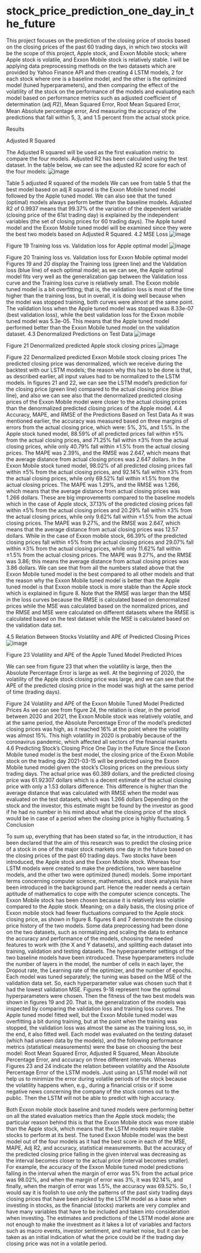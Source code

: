 # stock_price_prediction_one_day_in_the_future


This project focuses on the prediction of the closing price of stocks based on the closing prices of
the past 60 trading days, in which two stocks will be the scope of this project, Apple stock, and
Exxon Mobile stock; where Apple stock is volatile, and Exxon Mobile stock is relatively stable. I
will be applying data preprocessing methods on the two datasets which are provided by Yahoo
Finance API and then creating 4 LSTM models, 2 for each stock where one is a baseline model,
and the other is the optimized model (tuned hyperparameters), and then comparing the effect of the
volatility of the stock on the performance of the models and evaluating each model based on
performance metrics such as adjusted coefficient of determination (adj 𝑅2), Mean Squared Error,
Root Mean Squared Error, Mean Absolute percentage error, And measuring the accuracy of the
predictions that fall within 5, 3, and 1.5 percent from the actual stock price.

Results

Adjusted R Squared 

The Adjusted R squared will be used as the first evaluation metric to compare the four models. Adjusted R2 has been calculated using the test dataset.  In the table below, we can see the adjusted R2 score for each of the four models:
![image](https://github.com/michelhaj/stock_price_prediction_one_day_in_the_future/assets/36920883/ff878b69-fb97-4269-9092-ea08ea8be86e)

 
Table 5 adjusted R squared of the models
We can see from table 5 that the best model based on adj R squared is the Exxon Mobile tuned model followed by the Apple tuned model. We can also see that the tuned (optimal) models always perform better than the baseline models. Adjusted R2 of 0.9937 means that 99.37% of the variation of the dependent variable (closing price of the 61st trading day) is explained by the independent variables (the set of closing prices for 60 trading days). The Apple tuned model and the Exxon Mobile tuned model will be examined since they were the best two models based on Adjusted R Squared.
4.2	MSE Loss
![image](https://github.com/michelhaj/stock_price_prediction_one_day_in_the_future/assets/36920883/09f35afb-d278-438c-92c9-8a52c9fb20ad)

Figure 19 Training loss vs. Validation loss for Apple optimal model
 ![image](https://github.com/michelhaj/stock_price_prediction_one_day_in_the_future/assets/36920883/0143ec58-3a8e-4c14-805e-62d49f71d10c)

Figure 20 Training loss vs. Validation loss for Exxon Mobile optimal model
Figures 19 and 20 display the Training loss (green line) and the Validation loss (blue line) of each optimal model; as we can see, the Apple optimal model fits very well as the generalization gap between the Validation loss curve and the Training loss curve is relatively small. The Exxon mobile tuned model is a bit overfitting; that is, the validation loss is most of the time higher than the training loss, but in overall, it is doing well because when the model was stopped training, both curves were almost at the same point. The validation loss when the Apple tuned model was stopped was 8.33e-07 (best validation loss), while the best validation loss for the Exxon mobile tuned model was 5.3e-05. This means that the Apple tuned model performed better than the Exxon Mobile tuned model on the validation dataset.
4.3	Denormalized Predictions on Test Data
![image](https://github.com/michelhaj/stock_price_prediction_one_day_in_the_future/assets/36920883/229e735d-cdcb-4707-bf61-68a0d3648d00)


Figure 21 Denormalized predicted Apple stock closing prices
 ![image](https://github.com/michelhaj/stock_price_prediction_one_day_in_the_future/assets/36920883/14a6e1fb-3747-473c-85d6-8152557274e8)

Figure 22 Denormalized predicted Exxon Mobile stock closing prices
The predicted closing price was denormalized, which we receive during the backtest with
our LSTM models; the reason why this has to be done is that, as described earlier, all input values had to be normalized to the LSTM models. In figures 21 and 22, we can see the LSTM model’s prediction for the closing price (green line) compared to the actual closing price (blue line), and also we can see also that the denormalized predicted closing prices of the Exxon Mobile model were closer to the actual closing prices than the denormalized predicted closing prices of the Apple model.
4.4	Accuracy, MAPE, and RMSE of the Predictions Based on Test Data
As it was mentioned earlier, the accuracy was measured based on three margins of errors from the actual closing price, which were: 5%, 3%, and 1.5%. 
In the Apple stock tuned model, 88.59% of all predicted prices fall within ±5% from the actual closing prices, and 71.25% fall within ±3% from the actual closing prices, while only 40.79% fall within ±1.5% from the actual closing prices. The MAPE was 2.39%, and the RMSE was 2.647, which means that the average distance from actual closing prices was 2.647 dollars.
In the Exxon Mobile stock tuned model, 98.02% of all predicted closing prices fall within ±5% from the actual closing prices, and 92.14% fall within ±3% from the actual closing prices, while only 69.52% fall within ±1.5% from the actual closing prices. The MAPE was 1.29%, and the RMSE was 1.266, which means that the average distance from actual closing prices was 1.266 dollars.
These are big improvements compared to the baseline models which in the case of Apple stock, 37.13% of the predicted closing prices fall within ±5% from the actual closing prices and 20.29% fall within ±3% from the actual closing prices, while only 9.62% fall within ±1.5% from the actual closing prices. The MAPE was 9.27%, and the RMSE was 2.647, which means that the average distance from actual closing prices was 12.57 dollars.
While in the case of Exxon mobile stock, 66.39% of the predicted closing prices fall within ±5% from the actual closing prices and 29.07% fall within ±3% from the actual closing prices, while only 11.62% fall within ±1.5% from the actual closing prices. The MAPE was 9.27%, and the RMSE was 3.86; this means the average distance from actual closing prices was 3.86 dollars.
We can see that from all the numbers stated above that the Exxon Mobile tuned model is the best compared to all other models and that the reason why the Exxon Mobile tuned model is better than the Apple tuned model is that Exxon mobile stock is more stable than the Apple stock which is explained in figure 8.
Note that the RMSE was larger than the MSE in the loss curves because the RMSE is calculated based on denormalized prices while the MSE was calculated based on the normalized prices, and the RMSE and MSE were calculated on different datasets where the RMSE is calculated based on the test dataset while the MSE is calculated based on the validation data set.

4.5	Relation Between Stocks Volatility and APE of Predicted Closing Prices
![image](https://github.com/michelhaj/stock_price_prediction_one_day_in_the_future/assets/36920883/cafe9358-d130-4857-bc78-9ec5e3f9df18)

Figure 23 Volatility and APE of the Apple Tuned Model Predicted Prices

We can see from figure 23 that when the volatility is large, then the Absolute Percentage Error is large as well. At the beginning of 2020, the volatility of the Apple stock closing price was large, and we can see that the APE of the predicted closing price in the model was high at the same period of time (trading days).
 
Figure 24 Volatility and APE of the Exxon Mobile Tuned Model Predicted Prices
As we can see from figure 24, the relation is clear, in the period between 2020 and 2021, the Exxon Mobile stock was relatively volatile, and at the same period, the Absolute Percentage Error of the model’s predicted closing prices was high, as it reached 16% at the point where the volatility was almost 15%. This high volatility in 2020 is probably because of the coronavirus pandemic, which affected all sectors of the financial markets
4.6	Predicting Stock’s Closing Price One Day in the Future
Since the Exxon Mobile tuned model is the best model, the closing price of the Exxon Mobile stock on the trading day 2021-03-15 will be predicted using the Exxon Mobile tuned model given the stock’s Closing prices on the previous sixty trading days.
The actual price was 60.389 dollars, and the predicted closing price was 61.92307 dollars which is a decent estimate of the actual closing price with only a 1.53 dollars difference. This difference is higher than the average distance that was calculated with RMSE when the model was evaluated on the test datasets, which was 1.266 dollars
Depending on the stock and the investor, this estimate might be found by the investor as good if he had no number in his mind about what the closing price of the stock would be in case of a period when the closing price is highly fluctuating.
5	Conclusion

To sum up, everything that has been stated so far, in the introduction, it has been declared that the aim of this research was to predict the closing price of a stock in one of the major stock markets one day in the future based on the closing prices of the past 60 trading days. Two stocks have been introduced, the Apple stock and the Exxon Mobile stock. Whereas four LSTM models were created to make the predictions, two were baseline models, and the other two were optimized (tuned) models. Some important terms concerning computer science, mathematics, and stock analysis have been introduced in the background part. Hence the reader needs a certain aptitude of mathematics to cope with the computer science concepts.
The Exxon Mobile stock has been chosen because it is relatively less volatile compared to the Apple stock. Meaning; on a daily basis, the closing price of Exxon mobile stock had fewer fluctuations compared to the Apple stock closing price, as shown in figure 8.  figures 6 and 7 demonstrate the closing price history of the two models.
Some data preprocessing had been done on the two datasets, such as normalizing and scaling the data to enhance the accuracy and performance of the models, choosing the needed features to work with (the X and Y datasets), and splitting each dataset into training, validation and testing datasets.
The hyperparameter settings of the two baseline models have been introduced. These hyperparameters include the number of layers in the model, the number of cells in each layer, the Dropout rate, the Learning rate of the optimizer, and the number of epochs. Each model was tuned separately; the tuning was based on the MSE of the validation data set. So, each hyperparameter value was chosen such that it had the lowest validation MSE. Figures 9-18 represent how the optimal hyperparameters were chosen.
Then the fitness of the two best models was shown in figures 19 and 20. That is, the generalization of the models was inspected by comparing the validation loss and training loss curves. The Apple tuned model fitted well, but the Exxon Mobile tuned model was overfitting a bit during training, but at the point when the training was stopped, the validation loss was almost the same as the training loss, so, in the end, it also fitted well.
Each model was evaluated on the testing dataset (which had unseen data by the models), and the following performance metrics (statistical measurements) were the base on choosing the best model: Root Mean Squared Error, Adjusted R Squared, Mean Absolute Percentage Error, and accuracy on three different intervals. Whereas Figures 23 and 24 indicate the relation between volatility and the Absolute Percentage Error of the LSTM models. Just using an LSTM model will not help us to minimize the error during volatile periods of the stock because the volatility happens when, e.g., during a financial crisis or if some negative news concerning the company of the stock comes out to the public. Then the LSTM will not be able to predict with high accuracy.

Both Exxon mobile stock baseline and tuned models were performing better on all the stated evaluation metrics than the Apple stock models; the particular reason behind this is that the Exxon Mobile stock was more stable than the Apple stock, which means that the LSTM models require stable stocks to perform at its best.
The tuned Exxon Mobile model was the best model out of the four models as it had the best score in each of the MSE, MAPE, Adj R2, and accuracy, statistical measurements. But the accuracy of the predicted closing price falling in the given interval was decreasing as the interval becomes closer to the actual price (interval becomes smaller). For example, the accuracy of the Exxon Mobile tuned model predictions falling in the interval when the margin of error was 5% from the actual price was 98.02%, and when the margin of error was 3%, it was 92.14%, and finally, when the margin of error was 1.5%, the accuracy was 69.52%.
So, I would say it is foolish to use only the patterns of the past sixty trading days closing prices that have been picked by the LSTM model as a base when investing in stocks, as the financial (stocks) markets are very complex and have many variables that have to be included and taken into consideration when investing. 
The estimates and predictions of the LSTM model alone are not enough to make the investment as it lakes a lot of variables and factors such as macro events, investor sentiment, and market noise, but it can be taken as an initial indication of what the price could be if the trading day closing price was not in a volatile period.
